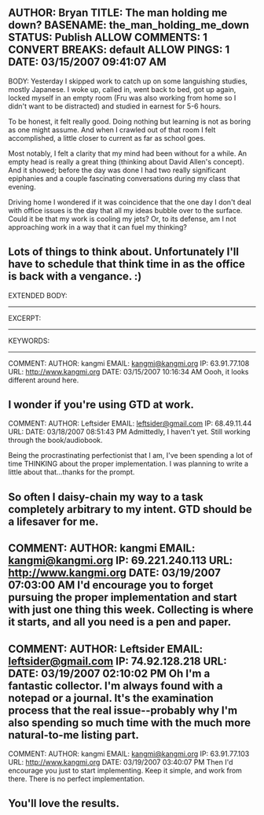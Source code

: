AUTHOR: Bryan
TITLE: The man holding me down?
BASENAME: the_man_holding_me_down
STATUS: Publish
ALLOW COMMENTS: 1
CONVERT BREAKS: __default__
ALLOW PINGS: 1
DATE: 03/15/2007 09:41:07 AM
-----
BODY:
Yesterday I skipped work to catch up on some languishing studies, mostly Japanese. I woke up, called in, went back to bed, got up again, locked myself in an empty room (Fru was also working from home so I didn't want to be distracted) and studied in earnest for 5-6 hours. 

To be honest, it felt really good. Doing nothing but learning is not as boring as one might assume. And when I crawled out of that room I felt accomplished, a little closer to current as far as school goes.

Most notably, I felt a clarity that my mind had been without for a while. An empty head is really a great thing (thinking about David Allen's concept). And it showed; before the day was done I had two really significant epiphanies and a couple fascinating conversations during my class that evening. 

Driving home I wondered if it was coincidence that the one day I don't deal with office issues is the day that all my ideas bubble over to the surface. Could it be that my work is cooling my jets? Or, to its defense, am I not approaching work in a way that it can fuel my thinking?

Lots of things to think about. Unfortunately I'll have to schedule that think time in as the office is back with a vengance. :)
-----
EXTENDED BODY:

-----
EXCERPT:

-----
KEYWORDS:

-----

COMMENT:
AUTHOR: kangmi
EMAIL: kangmi@kangmi.org
IP: 63.91.77.108
URL: http://www.kangmi.org
DATE: 03/15/2007 10:16:34 AM
Oooh, it looks different around here.

I wonder if you're using GTD at work.
-----

COMMENT:
AUTHOR: Leftsider
EMAIL: leftsider@gmail.com
IP: 68.49.11.44
URL: 
DATE: 03/18/2007 08:51:43 PM
Admittedly, I haven't yet. Still working through the book/audiobook.

Being the procrastinating perfectionist that I am, I've been spending a lot of time THINKING about the proper implementation. I was planning to write a little about that...thanks for the prompt.

So often I daisy-chain my way to a task completely arbitrary to my intent. GTD should be a lifesaver for me.
-----

COMMENT:
AUTHOR: kangmi
EMAIL: kangmi@kangmi.org
IP: 69.221.240.113
URL: http://www.kangmi.org
DATE: 03/19/2007 07:03:00 AM
I'd encourage you to forget pursuing the proper implementation and start with just one thing this week. Collecting is where it starts, and all you need is a pen and paper.
-----

COMMENT:
AUTHOR: Leftsider
EMAIL: leftsider@gmail.com
IP: 74.92.128.218
URL: 
DATE: 03/19/2007 02:10:02 PM
Oh I'm a fantastic collector. I'm always found with a notepad or a journal. It's the examination process that the real issue--probably why I'm also spending so much time with the much more natural-to-me listing part.
-----

COMMENT:
AUTHOR: kangmi
EMAIL: kangmi@kangmi.org
IP: 63.91.77.103
URL: http://www.kangmi.org
DATE: 03/19/2007 03:40:07 PM
Then I'd encourage you just to start implementing. Keep it simple, and work from there. There is no perfect implementation.

You'll love the results.
-----


